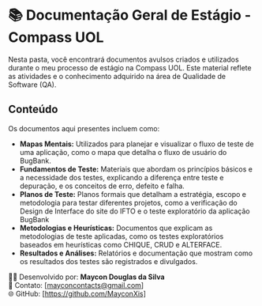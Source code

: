 # 📚 Documentação Geral de Estágio - Compass UOL

Nesta pasta, você encontrará documentos avulsos criados e utilizados durante o meu processo de estágio na Compass UOL.
Este material reflete as atividades e o conhecimento adquirido na área de Qualidade de Software (QA).

## Conteúdo

Os documentos aqui presentes incluem como:

* **Mapas Mentais:** Utilizados para planejar e visualizar o fluxo de teste de uma aplicação, como o mapa que detalha o fluxo de usuário do BugBank.
* **Fundamentos de Teste:** Materiais que abordam os princípios básicos e a necessidade dos testes, explicando a diferença entre teste e depuração, e os conceitos de erro, defeito e falha.
* **Planos de Teste:** Planos formais que detalham a estratégia, escopo e metodologia para testar diferentes projetos, como a verificação do Design de Interface do site do IFTO e o teste exploratório da aplicação BugBank
* **Metodologias e Heurísticas:** Documentos que explicam as metodologias de teste aplicadas, como os testes exploratórios baseados em heurísticas como CHIQUE, CRUD e ALTERFACE.
* **Resultados e Análises:** Relatórios e documentação que mostram como os resultados dos testes são registrados e divulgados.

👨‍💻 Desenvolvido por: **Maycon Douglas da Silva**  
📧 Contato: [mayconcontacts@gmail.com]  
🌐 GitHub: [https://github.com/MayconXis] 